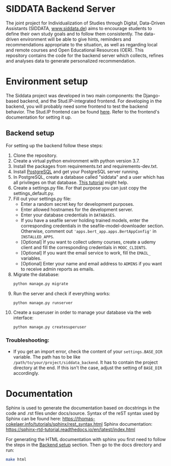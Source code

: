 # SIDDATA Backend Server

The joint project for Individualization of Studies through Digital, Data-Driven Assistants (SIDDATA, www.siddata.de)
aims to encourage students to define their own study goals and to follow them consistently. The data-driven environment
will be able to give hints, reminders and recommendations appropriate to the situation, as well as regarding local and
remote courses and Open Educational Resources (OER). This repository contains the code for the backend server which
collects, refines and analyses data to generate personalized recommendation.

# Environment setup

The Siddata project was developed in two main components: the Django-based backend, and the Stud.IP-integrated frontend.
For developing in the backend, you will probably need some frontend to test the backend behavior.
The Stud.IP frontend can be found [here](https://github.com/virtUOS/siddata_studip_plugin).
Refer to the frontend's documentation for setting it up.

## Backend setup
For setting up the backend follow these steps:
1. Clone the repository.
2. Create a virtual python environment with python version 3.7.
3. Install the packages from requirements.txt and requirements-dev.txt.
4. Install [PostgreSQL](https://www.postgresql.org/download/) and get your PostgreSQL server running.
5. In PostgreSQL, create a database called "siddata" and a user which has all privileges on that database. [This tutorial](https://www.postgresqltutorial.com/install-postgresql-linux/) might help.
6. Create a settings.py file. For that purpose you can just copy the settings_default.py.
7. Fill out your settings.py file:
    - Enter a random secret key for development purposes.
    - Enter allowed hostnames for the development server.
    - Enter your database credentials in `DATABASES`.
    - If you have a seafile server holding trained models, enter the corresponding credentials in the seafile-model-downloader section. Otherwise, comment out `'apps.bert_app.apps.BertAppConfig'` in `INSTALLED_APPS`.
    - [Optional] If you want to collect udemy courses, create a udemy client and fill the corresponding credentials in `MOOC_CLIENTS`.
    - [Optional] If you want the email service to work, fill the `EMAIL_` variables.
    - [Optional] Enter your name and email address to `ADMINS` if you want to receive admin reports as emails.
8. Migrate the database: 
    ```sh
    python manage.py migrate
    ```
9. Run the server and check if everything works: 
    ```sh
    python manage.py runserver
    ```
10. Create a superuser in order to manage your database via the web interface: 
    ```sh
    python manage.py createsuperuser
    ```

### Troubleshooting:
- If you get an import error, check the content of your `settings.BASE_DIR` variable. The path has to be like `/path/to/your/project/siddata_backend`. It has to contain the project directory at the end. If this isn't the case, adjust the setting of `BASE_DIR` accordingly.

# Documentation
Sphinx is used to generate the documentation based on docstrings in the code and .rst files under docs/source. Syntax of
the reST syntax used by Sphinx can be found here: https://thomas-cokelaer.info/tutorials/sphinx/rest_syntax.html
Sphinx documentation: https://sphinx-rtd-tutorial.readthedocs.io/en/latest/index.html

For generating the HTML documentation with sphinx you first need to follow the steps in the 
[Backend setup](#backend-setup) section. Then go to the docs directory and run: 
```sh
make html
```
